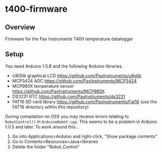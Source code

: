 # t400-firmware

## Overview
Firmware for the Pax Instruments T400 temperature datalogger

## Setup
You need Arduino 1.5.8 and the following Arduino libraries.
- U8Glib graphical LCD https://github.com/PaxInstruments/u8glib
- MCP3424 ADC https://github.com/PaxInstruments/MCP3424
- MCP980X temperature sensor https://github.com/PaxInstruments/MCP980X
- DS3231 RTC https://github.com/PaxInstruments/ds3231
- FAT16 SD card library https://github.com/PaxInstruments/Fat16 (use the FAT16 directory within this repository)

During compilation on OSX you may receive errors relating to `RobotControl()` in `ArduinoRobot.cpp`. This seems to be a problem in Arduino 1.0.5 and later. To work around this...

1. Go into Applications>Arduino and right-click, "Show package contents"
2. Go to Contents>Resources>Java>libraries
3. Delete the folder "Robot_Control"
